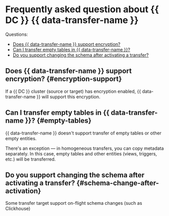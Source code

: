 # Frequently asked question about {{ DC }} {{ data-transfer-name }}

Questions:

* [Does {{ data-transfer-name }} support encryption?](#encryption-support)
* [Can I transfer empty tables in {{ data-transfer-name }}?](#empty-tables)
* [Do you support changing the schema after activating a transfer?](#schema-change-after-activation)

## Does {{ data-transfer-name }} support encryption? {#encryption-support}

If a {{ DC }} cluster (source or target) has encryption enabled, {{ data-transfer-name }} will support this encryption.

## Can I transfer empty tables in {{ data-transfer-name }}? {#empty-tables}

{{ data-transfer-name }} doesn't support transfer of empty tables or other empty entities.

There's an exception — in homogeneous transfers, you can copy metadata separately. 
In this case, empty tables and other entities (views, triggers, etc.) will be transferred.

## Do you support changing the schema after activating a transfer? {#schema-change-after-activation}

Some transfer target support on-flight schema changes (such as Clickhouse)
